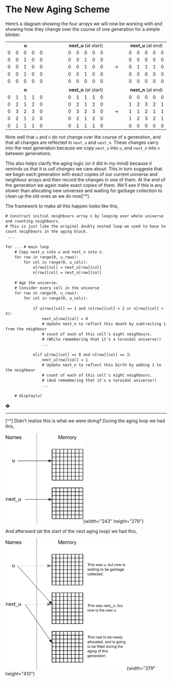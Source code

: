 # The New Aging Scheme

Here’s a diagram showing the four arrays we will now be working with
and showing how they change over the course of one generation for a
simple blinker.

<table border="0">
  <col />
  <col />
  <col />
  <col />
  <col />
  <col />
  <col />
  <col />
  <col />
  <col />
  <col />
  <col />
  <col />
  <col />
  <col />
  <col />
  <col />
  <tbody>
    <tr>
      <td colspan="5"
        style="text-align:center; width: 150px;"><strong>u</strong></td>
      <td style="width: 50px;"></td>
      <td colspan="5"
        style="text-align:center; width: 150px;"><strong>next_u</strong> (at
        start)</td>
      <td style="width: 50px;"></td>
      <td colspan="5"
        style="text-align:center; width: 150px;"><strong>next_u</strong> (at
        end)</td>
    </tr>
    <tr>
      <td>0</td>
      <td>0</td>
      <td>0</td>
      <td>0</td>
      <td>0</td>
      <td></td>
      <td>0</td>
      <td>0</td>
      <td>0</td>
      <td>0</td>
      <td>0</td>
      <td></td>
      <td>0</td>
      <td>0</td>
      <td>0</td>
      <td>0</td>
      <td>0</td>
    </tr>
    <tr>
      <td>0</td>
      <td>0</td>
      <td>1</td>
      <td>0</td>
      <td>0</td>
      <td></td>
      <td>0</td>
      <td>0</td>
      <td>1</td>
      <td>0</td>
      <td>0</td>
      <td></td>
      <td>0</td>
      <td>0</td>
      <td>0</td>
      <td>0</td>
      <td>0</td>
    </tr>
    <tr>
      <td>0</td>
      <td>0</td>
      <td>1</td>
      <td>0</td>
      <td>0</td>
      <td></td>
      <td>0</td>
      <td>0</td>
      <td>1</td>
      <td>0</td>
      <td>0</td>
      <td style="text-align: center;">&rarr;</td>
      <td>0</td>
      <td>1</td>
      <td>1</td>
      <td>1</td>
      <td>0</td>
    </tr>
    <tr>
      <td>0</td>
      <td>0</td>
      <td>1</td>
      <td>0</td>
      <td>0</td>
      <td></td>
      <td>0</td>
      <td>0</td>
      <td>1</td>
      <td>0</td>
      <td>0</td>
      <td></td>
      <td>0</td>
      <td>0</td>
      <td>0</td>
      <td>0</td>
      <td>0</td>
    </tr>
    <tr>
      <td>0</td>
      <td>0</td>
      <td>0</td>
      <td>0</td>
      <td>0</td>
      <td></td>
      <td>0</td>
      <td>0</td>
      <td>0</td>
      <td>0</td>
      <td>0</td>
      <td></td>
      <td>0</td>
      <td>0</td>
      <td>0</td>
      <td>0</td>
      <td>0</td>
    </tr>
    <tr>
      <td></td>
      <td></td>
      <td></td>
      <td></td>
      <td></td>
      <td></td>
      <td></td>
      <td></td>
      <td></td>
      <td></td>
      <td></td>
      <td></td>
      <td></td>
      <td></td>
      <td></td>
      <td></td>
      <td></td>
    </tr>
    <tr>
      <td colspan="5" style="text-align:center;"><strong>n</strong></td>
      <td></td>
      <td colspan="5" style="text-align:center;"><strong>next_n</strong> (at
        start)</td>
      <td></td>
      <td colspan="5" style="text-align:center;"><strong>next_n</strong> (at
        end)</td>
    </tr>
    <tr>
      <td>0</td>
      <td>1</td>
      <td>1</td>
      <td>1</td>
      <td>0</td>
      <td></td>
      <td>0</td>
      <td>1</td>
      <td>1</td>
      <td>1</td>
      <td>0</td>
      <td></td>
      <td>0</td>
      <td>0</td>
      <td>0</td>
      <td>0</td>
      <td>0</td>
    </tr>
    <tr>
      <td>0</td>
      <td>2</td>
      <td>1</td>
      <td>2</td>
      <td>0</td>
      <td></td>
      <td>0</td>
      <td>2</td>
      <td>1</td>
      <td>2</td>
      <td>0</td>
      <td></td>
      <td>1</td>
      <td>2</td>
      <td>3</td>
      <td>2</td>
      <td>1</td>
    </tr>
    <tr>
      <td>0</td>
      <td>3</td>
      <td>2</td>
      <td>3</td>
      <td>0</td>
      <td></td>
      <td>0</td>
      <td>3</td>
      <td>2</td>
      <td>3</td>
      <td>0</td>
      <td style="text-align: center;">&rarr;</td>
      <td>1</td>
      <td>1</td>
      <td>2</td>
      <td>1</td>
      <td>1</td>
    </tr>
    <tr>
      <td>0</td>
      <td>2</td>
      <td>1</td>
      <td>2</td>
      <td>0</td>
      <td></td>
      <td>0</td>
      <td>2</td>
      <td>1</td>
      <td>2</td>
      <td>0</td>
      <td></td>
      <td>1</td>
      <td>2</td>
      <td>3</td>
      <td>2</td>
      <td>1</td>
    </tr>
    <tr>
      <td>0</td>
      <td>1</td>
      <td>1</td>
      <td>1</td>
      <td>0</td>
      <td></td>
      <td>0</td>
      <td>1</td>
      <td>1</td>
      <td>1</td>
      <td>0</td>
      <td></td>
      <td>0</td>
      <td>0</td>
      <td>0</td>
      <td>0</td>
      <td>0</td>
    </tr>
  </tbody>
</table>

Note well that `u` and `n` do not change over the course of a
generation, and that all changes are reflected in `next_u` and `next_n`.
These changes carry into the next generation because we copy `next_u`
into `u`, and `next_n` into `n` between generations.

This also helps clarify the aging logic (or it did in my mind) because
it reminds us that it is _cell changes_ we care about. This in turn
suggests that we begin each generation with exact copies of our current
universe and neighbour arrays and then record the changes in one of
them. At the end of the generation we again make exact copies of them.
We’ll see if this is any slower than allocating new universes and
waiting for garbage collection to clean up the old ones as we do
now[^*].

The framework to make all this happen looks like this,

    # Construct initial neighbours array n by looping over whole universe and counting neighbours.
    # This is just like the original doubly nested loop we used to have to count neighbours in the aging block.
     ...

    for ... # main loop
        # Copy next_u into u and next_n into n.
        for row in range(0, u_rows):
            for col in range(0, u_cols):    
                u[row][col] = next_u[row][col]
                n[row][col] = next_n[row][col]

        # Age the universe:
        # Consider every cell in the universe
        for row in range(0, u_rows):
            for col in range(0, u_cols):    

                if u[row][col] == 1 and (n[row][col] < 2 or n[row][col] > 3):
                    next_u[row][col] = 0
                    # Update next_n to reflect this death by subtracting 1 from the neighbour
                    # count of each of this cell's eight neighbours.
                    # (While remembering that it's a toroidal universe!)
                    ...
                    
                elif u[row][col] == 0 and n[row][col] == 3:
                    next_u[row][col] = 1
                    # Update next_n to reflect this birth by adding 1 to the neighbour
                    # count of each of this cell's eight neighbours.
                    # (And remembering that it's a toroidal universe!)
                    ...
        
        # display(u)

�

------------------------------------------------------------------------

[^*] Didn’t realize this is what we were doing? During the aging loop
we had this,

![.](04_Names_and_memory_during.png){width="243" height="279"}

And afterward (at the start of the next aging loop) we had this,

![.](04_Names_and_memory_after.png){width="379" height="410"}
